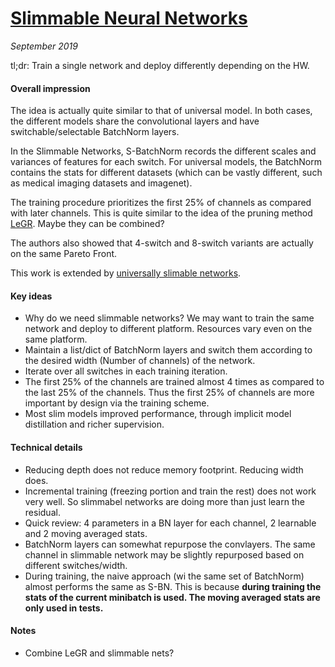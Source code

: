 # [Slimmable Neural Networks](https://arxiv.org/abs/1812.08928)

_September 2019_

tl;dr: Train a single network and deploy differently depending on the HW. 

#### Overall impression
The idea is actually quite similar to that of universal model. In both cases, the different models share the convolutional layers and have switchable/selectable BatchNorm layers. 

In the Slimmable Networks, S-BatchNorm records the different scales and variances of features for each switch. For universal models, the BatchNorm contains the stats for different datasets (which can be vastly different, such as medical imaging datasets and imagenet). 

The training procedure prioritizes the first 25% of channels as compared with later channels. This is quite similar to the idea of the pruning method [LeGR](legr.md). Maybe they can be combined?

The authors also showed that 4-switch and 8-switch variants are actually on the same Pareto Front. 

This work is extended by [universally slimable networks](universal_slimmable.md).

#### Key ideas
- Why do we need slimmable networks? We may want to train the same network and deploy to different platform. Resources vary even on the same platform. 
- Maintain a list/dict of BatchNorm layers and switch them according to the desired width (Number of channels) of the network. 
- Iterate over all switches in each training iteration. 
- The first 25% of the channels are trained almost 4 times as compared to the last 25% of the channels. Thus the first 25% of channels are more important by design via the training scheme.
- Most slim models improved performance, through implicit model distillation and richer supervision.

#### Technical details
- Reducing depth does not reduce memory footprint. Reducing width does. 
- Incremental training (freezing portion and train the rest) does not work very well. So slimmabel networks are doing more than just learn the residual.
- Quick review: 4 parameters in a BN layer for each channel, 2 learnable and 2 moving averaged stats. 
- BatchNorm layers can somewhat repurpose the convlayers. The same channel in slimmable network may be slightly repurposed based on different switches/width.
- During training, the naive approach (wi the same set of BatchNorm) almost performs the same as S-BN. This is because **during training the stats of the current minibatch is used. The moving averaged stats are only used in tests.**

#### Notes
- Combine LeGR and slimmable nets?